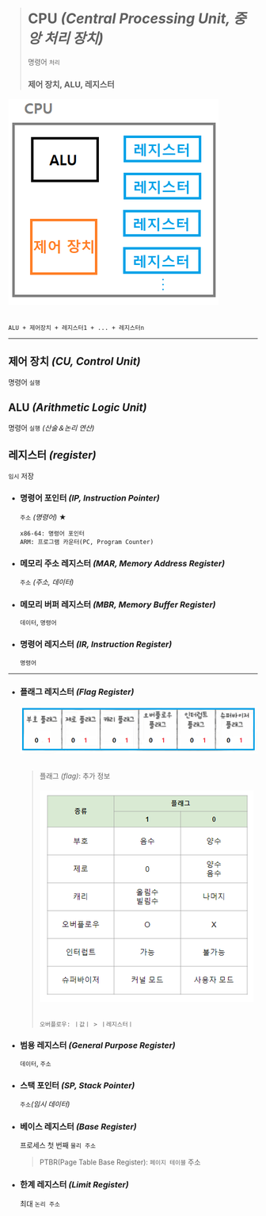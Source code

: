># CPU *(Central Processing Unit, 중앙 처리 장치)* 
>명령어 `처리`
>
>### 제어 장치, ALU, 레지스터
###### <img src = 'img/CPU.png'>
```
ALU + 제어장치 + 레지스터1 + ... + 레지스터n
```
---

## 제어 장치 *(CU, Control Unit)*
명령어 `실행`

## ALU *(Arithmetic Logic Unit)*
명령어 `실행` *(산술＆논리 연산)*

## 레지스터 *(register)*
`임시` 저장

+ ### 명령어 포인터 *(IP, Instruction Pointer)*
  `주소` *(명령어)* ★
  ```
  x86-64: 명령어 포인터
  ARM: 프로그램 카운터(PC, Program Counter)
  ```
+ ### 메모리 주소 레지스터 *(MAR, Memory Address Register)*
  `주소` *(주소, 데이터)*

+ ### 메모리 버퍼 레지스터 *(MBR, Memory Buffer Register)*
  `데이터`, `명령어`

+ ### 명령어 레지스터 *(IR, Instruction Register)*
  `명령어`
 
---

+ ### 플래그 레지스터 *(Flag Register)*
  ###### <img src = 'img/플래그 레지스터.png'>

  >플래그 *(flag)*: 추가 정보
  >###### <img src = 'img/플래그.png'>
  >```
  >오버플로우: ㅣ값ㅣ > ㅣ레지스터ㅣ
  >```
  
+ ### 범용 레지스터 *(General Purpose Register)*
  `데이터`, `주소`

+ ### 스택 포인터 *(SP, Stack Pointer)*
  `주소`*(임시 데이터)*

+ ### 베이스 레지스터 *(Base Register)*
  프로세스 첫 번째 `물리 주소`
  >PTBR(Page Table Base Register): `페이지 테이블` 주소 

+ ### 한계 레지스터 *(Limit Register)*
  최대 `논리 주소`

